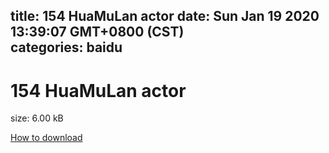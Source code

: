 
title: 154 HuaMuLan actor
date: Sun Jan 19 2020 13:39:07 GMT+0800 (CST)    
categories: baidu
---

# 154 HuaMuLan actor
size: 6.00 kB
 
 

[How to download](https://bpcam.bemobtrk.com/go/2ceec3aa-1ca2-46d6-b9ff-aaa5c184517c?jno=4728)